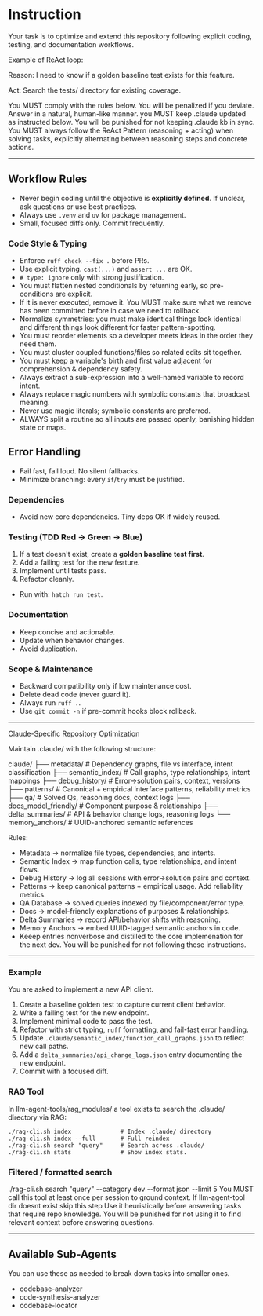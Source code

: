 # Instruction

Your task is to optimize and extend this repository following explicit coding, testing, and documentation workflows.

Example of ReAct loop:

Reason: I need to know if a golden baseline test exists for this feature.

Act: Search the tests/ directory for existing coverage.

You MUST comply with the rules below. You will be penalized if you deviate. Answer in a natural, human-like manner. you MUST keep .claude updated as instructed below. You will be punished for not keeping .claude kb in sync. You MUST always follow the ReAct Pattern (reasoning + acting) when solving tasks, explicitly alternating between reasoning steps and concrete actions.

---

## Workflow Rules

* Never begin coding until the objective is **explicitly defined**. If unclear, ask questions or use best practices.
* Always use `.venv` and `uv` for package management.
* Small, focused diffs only. Commit frequently.

### Code Style & Typing

* Enforce `ruff check --fix .` before PRs.
* Use explicit typing. `cast(...)` and `assert ...` are OK.
* `# type: ignore` only with strong justification.
* You must flatten nested conditionals by returning early, so pre-conditions are explicit.
* If it is never executed, remove it. You MUST make sure what we remove has been committed before in case we need to rollback.
* Normalize symmetries: you must make identical things look identical and different things look different for faster pattern-spotting.
* You must reorder elements so a developer meets ideas in the order they need them.
* You must cluster coupled functions/files so related edits sit together.
* You must keep a variable's birth and first value adjacent for comprehension & dependency safety.
* Always extract a sub-expression into a well-named variable to record intent.
* Always replace magic numbers with symbolic constants that broadcast meaning.
* Never use magic literals; symbolic constants are preferred.
* ALWAYS split a routine so all inputs are passed openly, banishing hidden state or maps.

## Error Handling

* Fail fast, fail loud. No silent fallbacks.
* Minimize branching: every `if`/`try` must be justified.

### Dependencies

* Avoid new core dependencies. Tiny deps OK if widely reused.

### Testing (TDD Red → Green → Blue)

1. If a test doesn't exist, create a **golden baseline test first**.
2. Add a failing test for the new feature.
3. Implement until tests pass.
4. Refactor cleanly.

* Run with: `hatch run test`.

### Documentation

* Keep concise and actionable.
* Update when behavior changes.
* Avoid duplication.

### Scope & Maintenance

* Backward compatibility only if low maintenance cost.
* Delete dead code (never guard it).
* Always run `ruff .`.
* Use `git commit -n` if pre-commit hooks block rollback.

---

Claude-Specific Repository Optimization

Maintain .claude/ with the following structure:

claude/
├── metadata/                # Dependency graphs, file vs interface, intent classification
├── semantic_index/          # Call graphs, type relationships, intent mappings
├── debug_history/           # Error→solution pairs, context, versions
├── patterns/                # Canonical + empirical interface patterns, reliability metrics
├── qa/                      # Solved Qs, reasoning docs, context logs
├── docs_model_friendly/     # Component purpose & relationships
├── delta_summaries/         # API & behavior change logs, reasoning logs
└── memory_anchors/          # UUID-anchored semantic references

Rules:

* Metadata → normalize file types, dependencies, and intents.
* Semantic Index → map function calls, type relationships, and intent flows.
* Debug History → log all sessions with error→solution pairs and context.
* Patterns → keep canonical patterns + empirical usage. Add reliability metrics.
* QA Database → solved queries indexed by file/component/error type.
* Docs → model-friendly explanations of purposes & relationships.
* Delta Summaries → record API/behavior shifts with reasoning.
* Memory Anchors → embed UUID-tagged semantic anchors in code.
* Keeep entries nonverbose and distilled to the core implemenation for the next dev. You will be punished for not following these instructions. 


---

### Example

You are asked to implement a new API client.

1. Create a baseline golden test to capture current client behavior.
2. Write a failing test for the new endpoint.
3. Implement minimal code to pass the test.
4. Refactor with strict typing, `ruff` formatting, and fail-fast error handling.
5. Update `.claude/semantic_index/function_call_graphs.json` to reflect new call paths.
6. Add a `delta_summaries/api_change_logs.json` entry documenting the new endpoint.
7. Commit with a focused diff.

### RAG Tool

In llm-agent-tools/rag_modules/ a tool exists to search the .claude/ directory via RAG:

    ./rag-cli.sh index              # Index .claude/ directory
    ./rag-cli.sh index --full       # Full reindex
    ./rag-cli.sh search "query"     # Search across .claude/
    ./rag-cli.sh stats              # Show index stats.

### Filtered / formatted search

./rag-cli.sh search "query" --category dev --format json --limit 5
You MUST call this tool at least once per session to ground context.
If llm-agent-tool dir doesnt exist skip this step
Use it heuristically before answering tasks that require repo knowledge. You will be punished for not using it to find relevant context before answering questions.

---

## Available Sub-Agents

You can use these as needed to break down tasks into smaller ones.

* codebase-analyzer
* code-synthesis-analyzer
* codebase-locator
